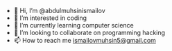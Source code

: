 - 👋 Hi, I’m @abdulmuhsinismailov
- 👀 I’m interested in coding
- 🌱 I’m currently learning computer science
- 💞️ I’m looking to collaborate on programming hacking
- 📫 How to reach me ismailovmuhsin5@gmail.com

<!---
abdulmuhsinismailov/abdulmuhsinismailov is a ✨ special ✨ repository because its `README.md` (this file) appears on your GitHub profile.
You can click the Preview link to take a look at your changes.
--->
